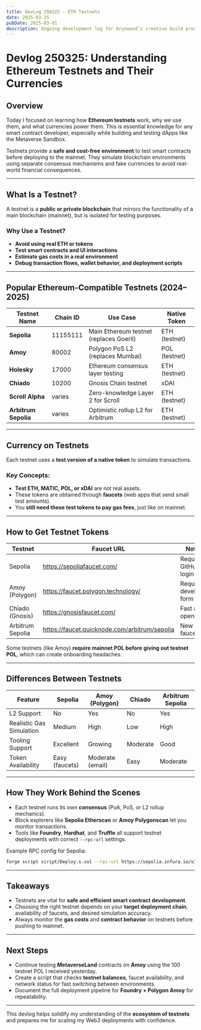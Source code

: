 ```yaml
---
title: DevLog 250325 - ETH Testnets
date: 2025-03-25
pubDate: 2025-03-01
description: Ongoing development log for Arynwood’s creative build process.
---
```

# Devlog 250325: Understanding Ethereum Testnets and Their Currencies

## **Overview**

Today I focused on learning how **Ethereum testnets** work, why we use them, and what currencies power them. This is essential knowledge for any smart contract developer, especially while building and testing dApps like the Metaverse Sandbox.

Testnets provide a **safe and cost-free environment** to test smart contracts before deploying to the mainnet. They simulate blockchain environments using separate consensus mechanisms and fake currencies to avoid real-world financial consequences.

---

## **What Is a Testnet?**

A testnet is a **public or private blockchain** that mirrors the functionality of a main blockchain (mainnet), but is isolated for testing purposes.

### Why Use a Testnet?

- **Avoid using real ETH or tokens**
- **Test smart contracts and UI interactions**
- **Estimate gas costs in a real environment**
- **Debug transaction flows, wallet behavior, and deployment scripts**

---

## **Popular Ethereum-Compatible Testnets (2024–2025)**

| Testnet Name      | Chain ID | Use Case                                   | Native Token     |
|-------------------|----------|---------------------------------------------|------------------|
| **Sepolia**       | 11155111 | Main Ethereum testnet (replaces Goerli)     | ETH (testnet)    |
| **Amoy**          | 80002    | Polygon PoS L2 (replaces Mumbai)            | POL (testnet)    |
| **Holesky**       | 17000    | Ethereum consensus layer testing            | ETH (testnet)    |
| **Chiado**        | 10200    | Gnosis Chain testnet                        | xDAI             |
| **Scroll Alpha**  | varies   | Zero-knowledge Layer 2 for Scroll           | ETH (testnet)    |
| **Arbitrum Sepolia** | varies| Optimistic rollup L2 for Arbitrum           | ETH (testnet)    |

---

## **Currency on Testnets**

Each testnet uses a **test version of a native token** to simulate transactions.

### Key Concepts:

- **Test ETH, MATIC, POL, or xDAI** are not real assets.
- These tokens are obtained through **faucets** (web apps that send small test amounts).
- You **still need these test tokens to pay gas fees**, just like on mainnet.

---

## **How to Get Testnet Tokens**

| Testnet     | Faucet URL                                           | Notes |
|-------------|------------------------------------------------------|-------|
| Sepolia     | https://sepoliafaucet.com/                          | Requires GitHub login |
| Amoy (Polygon) | https://faucet.polygon.technology/               | Requires developer form |
| Chiado (Gnosis) | https://gnosisfaucet.com/                       | Fast and open |
| Arbitrum Sepolia | https://faucet.quicknode.com/arbitrum/sepolia | New L2 faucet |

Some testnets (like Amoy) **require mainnet POL before giving out testnet POL**, which can create onboarding headaches.

---

## **Differences Between Testnets**

| Feature                 | Sepolia        | Amoy (Polygon)   | Chiado         | Arbitrum Sepolia |
|------------------------|----------------|------------------|----------------|------------------|
| L2 Support             | No             | Yes              | No             | Yes              |
| Realistic Gas Simulation | Medium        | High             | Low            | High             |
| Tooling Support        | Excellent      | Growing          | Moderate       | Good             |
| Token Availability     | Easy (faucets) | Moderate (email) | Easy           | Moderate         |

---

## **How They Work Behind the Scenes**

- Each testnet runs its own **consensus** (PoA, PoS, or L2 rollup mechanics).
- Block explorers like **Sepolia Etherscan** or **Amoy Polygonscan** let you monitor transactions.
- Tools like **Foundry**, **Hardhat**, and **Truffle** all support testnet deployments with correct `--rpc-url` settings.

Example RPC config for Sepolia:

```sh
forge script script/Deploy.s.sol --rpc-url https://sepolia.infura.io/v3/YOUR_API_KEY --private-key $PRIVATE_KEY --broadcast
```

---

## **Takeaways**

- Testnets are vital for **safe and efficient smart contract development**.
- Choosing the right testnet depends on your **target deployment chain**, availability of faucets, and desired simulation accuracy.
- Always monitor the **gas costs** and **contract behavior** on testnets before pushing to mainnet.

---

## **Next Steps**

- Continue testing **MetaverseLand** contracts on **Amoy** using the 100 testnet POL I received yesterday.
- Create a script that checks **testnet balances**, faucet availability, and network status for fast switching between environments.
- Document the full deployment pipeline for **Foundry + Polygon Amoy** for repeatability.

---

This devlog helps solidify my understanding of the **ecosystem of testnets** and prepares me for scaling my Web3 deployments with confidence.

